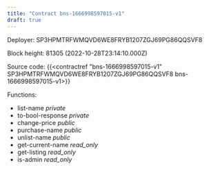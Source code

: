```yaml
---
title: "Contract bns-1666998597015-v1"
draft: true
---
```

Deployer: SP3HPMTRFWMQVD6WE8FRYB1207ZGJ69PG86QQSVF8


 



Block height: 81305 (2022-10-28T23:14:10.000Z)

Source code: {{<contractref "bns-1666998597015-v1" SP3HPMTRFWMQVD6WE8FRYB1207ZGJ69PG86QQSVF8 bns-1666998597015-v1>}}

Functions:

* list-name _private_
* to-bool-response _private_
* change-price _public_
* purchase-name _public_
* unlist-name _public_
* get-current-name _read_only_
* get-listing _read_only_
* is-admin _read_only_
